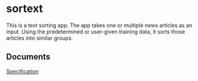 # sortext

This is a text sorting app. The app takes one or multiple news articles as an input. Using the predetermined or user-given training data, it sorts those articles into similar groups.

## Documents

[Specification](docs/specification.md)